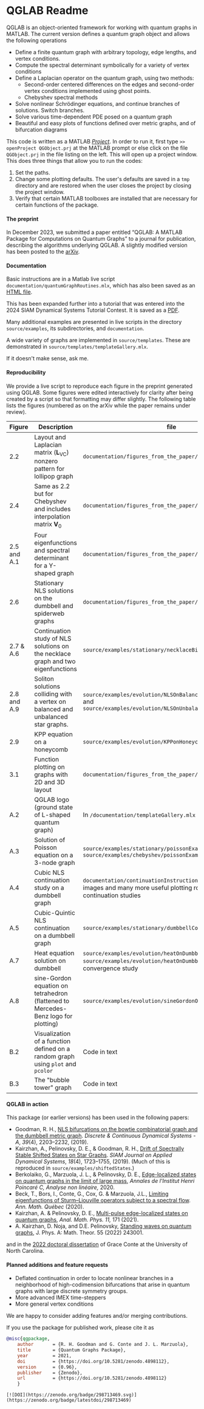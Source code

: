 # QGLAB Readme

QGLAB is an object-oriented framework for working with quantum graphs in MATLAB. The current version defines a quantum graph object and allows the following operations

* Define a finite quantum graph with arbitrary topology, edge lengths, and vertex conditions.
* Compute the spectral determinant symbolically for a variety of vertex conditions
* Define a Laplacian operator on the quantum graph, using two methods:
   * Second-order centered differences on the edges and second-order vertex conditions implemented using ghost points.
   * Chebyshev spectral methods
* Solve nonlinear Schrödinger equations, and continue branches of solutions. Switch branches.
* Solve various time-dependent PDE posed on a quantum graph
* Beautiful and easy plots of functions defined over metric graphs, and of bifurcation diagrams

This code is written as a MATLAB [_Project_](https://www.mathworks.com/help/simulink/project-management.html). In order to run it, first type
```>> openProject QGObject.prj``` 
at the MATLAB prompt or else click on the file `QGObject.prj` in the file listing on the left. 
This will open up a project window. This does three things that allow you to run the codes:

1. Set the paths.
2. Change some plotting defaults. The user's defaults are saved in a `tmp` directory and are restored when the user closes the project by closing the project window.
3. Verify that certain MATLAB toolboxes are installed that are necessary for certain functions of the package.

#### The preprint

In December 2023, we submitted a paper entitled “QGLAB: A MATLAB Package for Computations on Quantum Graphs” to a journal for publication, describing the algorithms underlying QGLAB. A slightly modified version has been posted to the [arXiv](https://arxiv.org/abs/2401.00561).

#### Documentation

Basic instructions are in a Matlab live script `documentation/quantumGraphRoutines.mlx`, which has also been saved as an [HTML file](documentation/quantumGraphRoutines.html). 

This has been expanded further into a tutorial that was entered into the 2024 SIAM Dynamical Systems Tutorial Contest. It is saved as a [PDF](documentation/Tutorial/QGLABtutorial.pdf).

Many additional examples are presented in live scripts in the directory `source/examples`, its subdirectories, and `documentation`.

A wide variety of graphs are implemented in `source/templates`. These are demonstrated in `source/templates/templateGallery.mlx`.

If it doesn't make sense, ask me.

#### Reproducibility

We provide a live script to reproduce each figure in the preprint generated using QGLAB. Some figures were edited interactively for clarity after being created by a script so that formatting may differ slightly. The following table lists the figures (numbered as on the arXiv while the paper remains under review).

| Figure      | Description                                                  | file                                                         |
| ----------- | ------------------------------------------------------------ | ------------------------------------------------------------ |
| 2.2         | Layout and Laplacian matrix ($\mathbf{L}_{\mathrm{VC}}$) nonzero pattern for lollipop graph | `documentation/figures_from_the_paper/figure2p2.mlx`         |
| 2.4         | Same as 2.2 but for Chebyshev and includes interpolation matrix $\mathbf{V}_0$ | `documentation/figures_from_the_paper/figure2p4.mlx`         |
| 2.5 and A.1 | Four eigenfunctions and spectral determinant for a Y-shaped graph | `documentation/figures_from_the_paper/figure2p5.mlx`         |
| 2.6         | Stationary NLS solutions on the dumbbell and spiderweb graphs | `documentation/figures_from_the_paper/figure2p6.mlx`         |
| 2.7 & A.6   | Continuation study of NLS solutions on the necklace graph and two eigenfunctions | `source/examples/stationary/necklaceBifurcationDiagram.mlx`  |
| 2.8 and A.9 | Soliton solutions colliding with a vertex on balanced and unbalanced star graphs. | `source/examples/evolution/NLSOnBalancedStarSDIRK443.mlx` and `source/examples/evolution/NLSOnUnbalancedStarSDIRK443.mlx` |
| 2.9         | KPP equation on a honeycomb                                  | `source/examples/evolution/KPPonHoneycomb.mlx`               |
| 3.1         | Function plotting on graphs with 2D and 3D layout            | `documentation/figures_from_the_paper/figure3p1.mlx`         |
| A.2         | QGLAB logo (ground state of L-shaped quantum graph)          | In  `/documentation/templateGallery.mlx`                     |
| A.3         | Solution of Poisson equation on a 3-node graph               | `source/examples/stationary/poissonExample.mlx` and `source/examples/chebyshev/poissonExampleChebyshev.mlx` |
| A.4         | Cubic NLS continuation study on a dumbbell graph             | `documentation/continuationInstructions.mlx` contains these images and many more useful plotting routines for continuation studies |
| A.5         | Cubic-Quintic NLS continuation on a dumbbell graph           | `source/examples/stationary/dumbbellContinuation35.mlx`      |
| A.7         | Heat equation solution on dumbbell                           | `source/examples/evolution/heatOnDumbbell.mlx` also see `source/examples/evolution/heatOnDumbbellTestOrder.mlx`  for convergence study |
| A.8         | sine-Gordon equation on tetrahedron (flattened to Mercedes-Benz logo for plotting) | `source/examples/evolution/sineGordonOnTetra.mlx`            |
| B.2         | Visualization of a function defined on a random graph using `plot` and `pcolor` | Code in text                                                 |
| B.3         | The "bubble tower" graph                                     | Code in text                                                 |

#### QGLAB in action

This package (or earlier versions) has been used in the following papers:

* Goodman, R. H., [NLS bifurcations on the bowtie combinatorial graph and the dumbbell metric graph](http://doi.org/10.3934/dcds.2019093). *Discrete & Continuous Dynamical Systems - A*, *39*(4), 2203–2232, (2019). 
* Kairzhan, A., Pelinovsky, D. E., & Goodman, R. H., [Drift of Spectrally Stable Shifted States on Star Graphs](http://doi.org/10.1137/19M1246146). *SIAM Journal on Applied Dynamical Systems*, *18*(4), 1723–1755, (2019).  (Much of this is reproduced in `source/examples/shiftedStates`.)
* Berkolaiko, G., Marzuola, J. L., & Pelinovsky, D. E., [Edge-localized states on quantum graphs in the limit of large mass](https://doi.org/10.1016/j.anihpc.2020.11.003), _Annales de l'Institut Henri Poincaré C, Analyse non linéaire,_ 2020.
* Beck, T., Bors, I., Conte, G., Cox, G. & Marzuola, J.L., [Limiting eigenfunctions of Sturm–Liouville operators subject to a spectral flow](https://doi.org/10.1007/s40316-020-00142-6). *Ann. Math. Québec* (2020).  
* Kairzhan, A. & Pelinovsky, D. E., [Multi-pulse edge-localized states on quantum graphs](https://doi.org/10.1007/s13324-021-00603-3), *Anal. Math. Phys.* *11,* 171 (2021).
* A. Kairzhan, D. Noja, and D.E. Pelinovsky, [Standing waves on quantum graphs](https://doi.org/10.1088/1751-8121/ac6c60), J. Phys. A: Math. Theor. 55 (2022) 243001. 

and in the [2022 doctoral dissertation](https://cdr.lib.unc.edu/concern/dissertations/8623j7218?locale=en) of Grace Conte at the University of North Carolina.

#### Planned additions and feature requests

* Deflated continuation in order to locate nonlinear branches in a neighborhood of high-codimension bifurcations that arise in quantum graphs with large discrete symmetry groups.
* More advanced IMEX time-steppers
* More general vertex conditions

We are happy to consider adding features and/or merging contributions.

If you use the package for published work, please cite it as

```bibtex
@misc{qgpackage,
    author       = {R. H. Goodman and G. Conte and J. L. Marzuola},
    title        = {Quantum Graphs Package},
    year         = 2021,
    doi          = {https://doi.org/10.5281/zenodo.4898112},
    version      = {0.96},
    publisher    = {Zenodo},
    url          = {https://doi.org/10.5281/zenodo.4898112}
    }
```



```
[![DOI](https://zenodo.org/badge/298713469.svg)](https://zenodo.org/badge/latestdoi/298713469)
```

